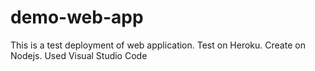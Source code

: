 # demo-web-app
This is a test deployment of web application. Test on Heroku. Create on Nodejs. Used Visual Studio Code
